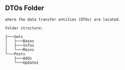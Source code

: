 ## DTOs Folder

    where the data transfer entities (DTOs) are located. 

```
Folder structure:

├───Gets
│   ├───Bases
│   ├───Infos
│   └───Mains
└───Posts
    ├───Adds
    └───Updates

```

<!-- (file comments will be made after.) -->

<!-- First write date: 00:36 14.08.2022 -->
<!-- Update date: 03:00 22.08.2022 -->
